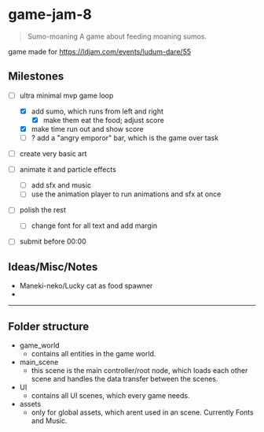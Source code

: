 # game-jam-8

> Sumo-moaning
> A game about feeding moaning sumos.

game made for https://ldjam.com/events/ludum-dare/55

## Milestones
- [ ] ultra minimal mvp game loop
	- [X] add sumo, which runs from left and right
		- [X] make them eat the food; adjust score
	- [X] make time run out and show score 
	- [ ] ? add a "angry emporor" bar, which is the game over task
- [ ] create very basic art 
- [ ] animate it and particle effects
	- [ ] add sfx and music
	- [ ] use the animation player to run animations and sfx at once
- [ ] polish the rest
	- [ ] change font for all text and add margin
- [ ] submit before 00:00


## Ideas/Misc/Notes
- Maneki-neko/Lucky cat as food spawner
- 

---

## Folder structure

- game_world
	- contains all entities in the game world.
- main_scene
	- this scene is the main controller/root node, which loads each other scene and handles the data transfer between the scenes.
- UI
  - contains all UI scenes, which every game needs.
- assets
	- only for global assets, which arent used in an scene. Currently Fonts and Music.

## 
